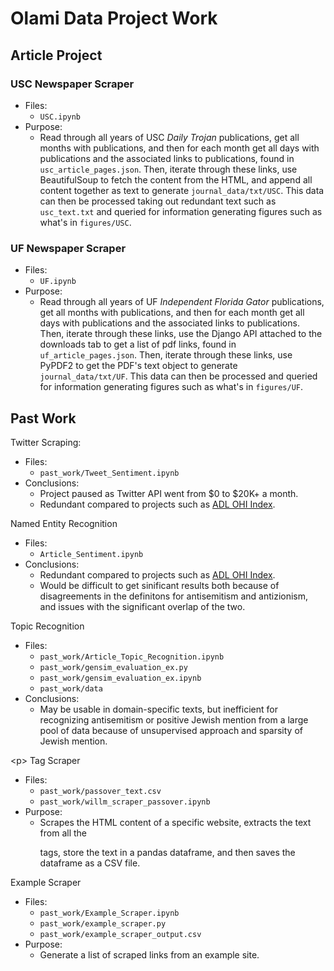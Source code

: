 # Olami Data Project Work

## Article Project

### USC Newspaper Scraper

- Files:
  - `USC.ipynb`
- Purpose:
    - Read through all years of USC *Daily Trojan* publications, get all months with publications, and then for each month get all days with publications and the associated links to publications, found in `usc_article_pages.json`. Then, iterate through these links, use BeautifulSoup to fetch the content from the HTML, and append all content together as text to generate `journal_data/txt/USC`. This data can then be processed taking out redundant text such as `usc_text.txt` and queried for information generating figures such as what's in `figures/USC`.

### UF Newspaper Scraper

- Files:
  - `UF.ipynb`
- Purpose:
    - Read through all years of UF *Independent Florida Gator* publications, get all months with publications, and then for each month get all days with publications and the associated links to publications. Then, iterate through these links, use the Django API attached to the downloads tab to get a list of pdf links, found in `uf_article_pages.json`. Then, iterate through these links, use PyPDF2 to get the PDF's text object to generate `journal_data/txt/UF`. This data can then be processed and queried for information generating figures such as what's in `figures/UF`.

## Past Work

Twitter Scraping:
  - Files: 
    - `past_work/Tweet_Sentiment.ipynb`
  - Conclusions:
    - Project paused as Twitter API went from $0 to $20K+ a month.
    - Redundant compared to projects such as [ADL OHI Index](https://www.adl.org/online-hate-index-0).

Named Entity Recognition
  - Files:
    - `Article_Sentiment.ipynb`
  - Conclusions:
    - Redundant compared to projects such as [ADL OHI Index](https://www.adl.org/online-hate-index-0).
    - Would be difficult to get sinificant results both because of disagreements in the definitons for antisemitism and antizionism, and issues with the significant overlap of the two.

Topic Recognition
  - Files:
    - `past_work/Article_Topic_Recognition.ipynb`
    - `past_work/gensim_evaluation_ex.py`
    - `past_work/gensim_evaluation_ex.ipynb`
    - `past_work/data`
  - Conclusions:
    - May be usable in domain-specific texts, but inefficient for recognizing antisemitism or positive Jewish mention from a large pool of data because of unsupervised approach and sparsity of Jewish mention.

\<p> Tag Scraper

- Files:
    - `past_work/passover_text.csv`
    - `past_work/willm_scraper_passover.ipynb`
- Purpose:
    - Scrapes the HTML content of a specific website, extracts the text from all the <p> tags, store the text in a pandas dataframe, and then saves the dataframe as a CSV file.

Example Scraper

- Files: 
    - `past_work/Example_Scraper.ipynb`
    - `past_work/example_scraper.py`
    - `past_work/example_scraper_output.csv`
- Purpose:
    - Generate a list of scraped links from an example site.